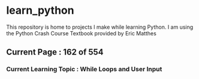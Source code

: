 # learn_python

This repository is home to projects I make while learning Python. I am using the Python Crash Course Textbook provided by Eric Matthes

## Current Page : 162 of 554

### Current Learning Topic : While Loops and User Input
